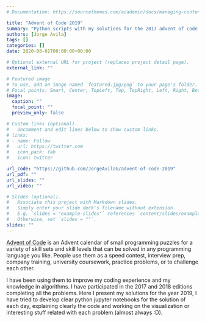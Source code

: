 ```yaml
---
# Documentation: https://sourcethemes.com/academic/docs/managing-content/

title: "Advent of Code 2019"
summary: "Python scripts with my solutions for the 2017 advent of code problems"
authors: [Jorge Ávila]
tags: []
categories: []
date: 2020-08-01T00:00:00+00:00

# Optional external URL for project (replaces project detail page).
external_link: ""

# Featured image
# To use, add an image named `featured.jpg/png` to your page's folder.
# Focal points: Smart, Center, TopLeft, Top, TopRight, Left, Right, BottomLeft, Bottom, BottomRight.
image:
  caption: ""
  focal_point: ""
  preview_only: false

# Custom links (optional).
#   Uncomment and edit lines below to show custom links.
# links:
# - name: Follow
#   url: https://twitter.com
#   icon_pack: fab
#   icon: twitter

url_code: "https://github.com/JorgeAvilaG/advent-of-code-2019"
url_pdf: ""
url_slides: ""
url_video: ""

# Slides (optional).
#   Associate this project with Markdown slides.
#   Simply enter your slide deck's filename without extension.
#   E.g. `slides = "example-slides"` references `content/slides/example-slides.md`.
#   Otherwise, set `slides = ""`.
slides: ""
---
```


[Advent of Code](https://adventofcode.com/) is an Advent calendar of small programming puzzles for a variety of skill sets and skill levels that can be solved in any programming language you like. People use them as a speed contest, interview prep, company training, university coursework, practice problems, or to challenge each other.

I have been using them to improve my coding experience and my knowledge in algorithms. I have participated in the 2017 and 2018 editions completing all the problems. Here I present my solutions for the year 2019, I have tried to develop clear python jupyter notebooks for the solution of each day, explaining clearly the code and working on the visualization or interesting stuff related with each problem (almost always :D). 